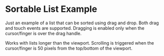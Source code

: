 # Sortable List Example
Just an example of a list that can be sorted using drag and drop. Both drag and touch events are supported. Dragging is enabled only when the cursor/finger is over the drag handle.

Works with lists longer than the viewport. Scrolling is triggered when the cursor/finger is 50 pixels from the top/bottom of the viewport.